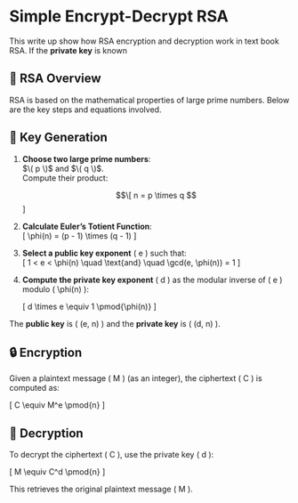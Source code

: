# Simple Encrypt-Decrypt RSA

This write up show how RSA encryption and decryption work in text book RSA. If the **private key** is known


## 📄 RSA Overview

RSA is based on the mathematical properties of large prime numbers. Below are the key steps and equations involved.


## 🔑 Key Generation

1. **Choose two large prime numbers**:  
   $\( p \)$ and $\( q \)$.  
   Compute their product:

   $$\[
   n = p \times q
   $$\]

2. **Calculate Euler’s Totient Function**:  
   \[
   \phi(n) = (p - 1) \times (q - 1)
   \]

3. **Select a public key exponent** \( e \) such that:  
   \[
   1 < e < \phi(n) \quad \text{and} \quad \gcd(e, \phi(n)) = 1
   \]

4. **Compute the private key exponent** \( d \) as the modular inverse of \( e \) modulo \( \phi(n) \):

   \[
   d \times e \equiv 1 \pmod{\phi(n)}
   \]

The **public key** is \( (e, n) \) and the **private key** is \( (d, n) \).


## 🔒 Encryption

Given a plaintext message \( M \) (as an integer), the ciphertext \( C \) is computed as:

\[
C \equiv M^e \pmod{n}
\]



## 🔑 Decryption

To decrypt the ciphertext \( C \), use the private key \( d \):

\[
M \equiv C^d \pmod{n}
\]

This retrieves the original plaintext message \( M \).


